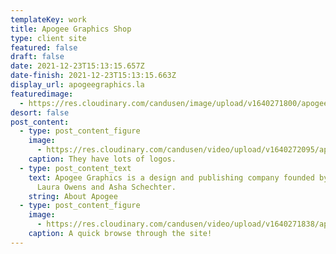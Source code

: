 ```yaml
---
templateKey: work
title: Apogee Graphics Shop
type: client site
featured: false
draft: false
date: 2021-12-23T15:13:15.657Z
date-finish: 2021-12-23T15:13:15.663Z
display_url: apogeegraphics.la
featuredimage:
  - https://res.cloudinary.com/candusen/image/upload/v1640271800/apogee_zdup45.jpg
desort: false
post_content:
  - type: post_content_figure
    image:
      - https://res.cloudinary.com/candusen/video/upload/v1640272095/apogee_logo_fdji7u.mp4
    caption: They have lots of logos.
  - type: post_content_text
    text: Apogee Graphics is a design and publishing company founded by artists
      Laura Owens and Asha Schechter.
    string: About Apogee
  - type: post_content_figure
    image:
      - https://res.cloudinary.com/candusen/video/upload/v1640271838/apogee_sitebrowse_xymhdb.mp4
    caption: A quick browse through the site!
---
```

